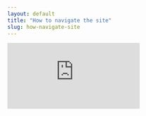 ```yaml
---
layout: default
title: "How to navigate the site"
slug: how-navigate-site
---
```


<div style="overflow: hidden">
<div class="video">
<iframe allow="accelerometer; autoplay; encrypted-media; gyroscope; picture-in-picture" allowfullscreen="" frameborder="0" src="https://www.youtube.com/embed/c81fCVspwSc"></iframe></div>
</div>
